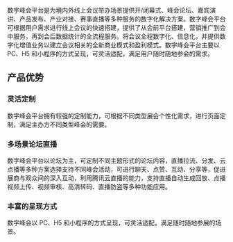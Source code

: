 数字峰会平台是为境内外线上会议举办场景提供开/闭幕式、峰会论坛、嘉宾演讲、产品发布、产业对接、赛事直播等多种服务的数字化解决方案。数字峰会平台可根据用户需求进行线上会议的快速搭建，提供了从会前平台搭建，营销推广到会中服务，再到会后数据统计的全流程服务。将会议全程数字化、信息化，并提供数字化增值业务以建立会议相关的全新商业模式和盈利模式。数字峰会平台主要以 PC、H5 和小程序的方式呈现，可灵活适配，满足用户随时随地参会的需求。

## 产品优势
### 灵活定制
数字峰会平台拥有较强的定制能力，可根据不同类型展会个性化需求，进行页面定制，满足主办方不同类型峰会的需要。

### 多场景论坛直播
数字峰会平台以论坛为主，可定制不同主题形式的论坛内容，直播拉流、分发、云点播等多种方案选择支持不同峰会活动，可进行聊天、点赞、互动、分享等，促进展商与观众间的深入互动，利用腾讯云直播的能力，支持直播自动生成回放、点播视频上传、视频审核、高清转码、直播防盗等多种功能应用。

### 丰富的呈现方式
数字峰会以 PC、H5 和小程序的方式呈现，可灵活适配，满足随时随地参展的场景。
